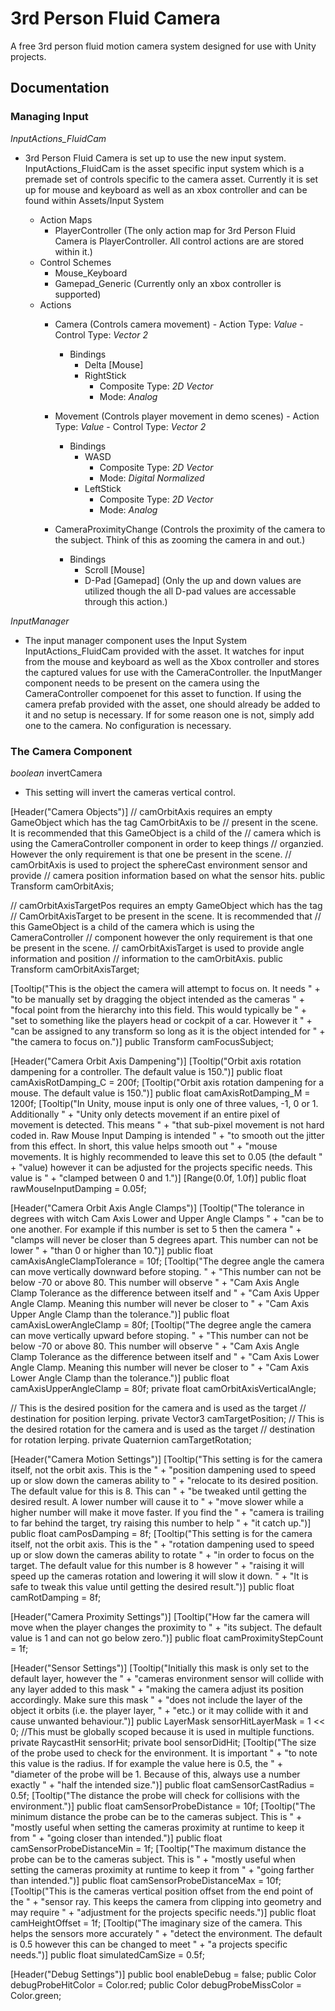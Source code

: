 # 3rd Person Fluid Camera

A free 3rd person fluid motion camera system designed for use with Unity projects.

## Documentation

### Managing Input

*InputActions_FluidCam*
- 3rd Person Fluid Camera is set up to use the new input system. InputActions_FluidCam
is the asset specific input system which is a premade set of controls specific to the
camera asset. Currently it is set up for mouse and keyboard as well as an xbox controller
and can be found within Assets/Input System

  - Action Maps
    - PlayerController (The only action map for 3rd Person Fluid Camera is PlayerController. All control
    actions are are stored within it.)
  - Control Schemes
    - Mouse_Keyboard
    - Gamepad_Generic (Currently only an xbox controller is supported)
  - Actions
    - Camera (Controls camera movement) - Action Type: *Value* - Control Type: *Vector 2*
      - Bindings
        - Delta [Mouse]
        - RightStick 
          - Composite Type: *2D Vector*
          - Mode: *Analog*
          
    - Movement (Controls player movement in demo scenes) - Action Type: *Value* - Control Type: *Vector 2*
      - Bindings
        - WASD
          - Composite Type: *2D Vector*
          - Mode: *Digital Normalized*
        - LeftStick
          - Composite Type: *2D Vector*
          - Mode: *Analog*
    - CameraProximityChange (Controls the proximity of the camera to the subject. Think of this as zooming
    the camera in and out.)
      - Bindings
        - Scroll [Mouse]
        - D-Pad [Gamepad] (Only the up and down values are utilized though the all D-pad values are 
        accessable through this action.)

*InputManager*
- The input manager component uses the Input System InputActions_FluidCam provided 
with the asset. It watches for input from the mouse and keyboard as well as the 
Xbox controller and stores the captured values for use with the CameraController.
the InputManger component needs to be present on the camera using the CameraController 
compoenet for this asset to function. If using the camera prefab provided with the 
asset, one should already be added to it and no setup is necessary. If for some reason
one is not, simply add one to the camera. No configuration is necessary.

### The Camera Component

*boolean* invertCamera
- This setting will invert the cameras vertical control.



[Header("Camera Objects")]
// camOrbitAxis requires an empty GameObject which has the tag CamOrbitAxis to be
// present in the scene. It is recommended that this GameObject is a child of the
// camera which is using the CameraController component in order to keep things
// organzied. However the only requirement is that one be present in the scene.
// camOrbitAxis is used to project the sphereCast environment sensor and provide
// camera position information based on what the sensor hits.
public Transform camOrbitAxis;

// camOrbitAxisTargetPos requires an empty GameObject which has the tag
// CamOrbitAxisTarget to be present in the scene. It is recommended that
// this GameObject is a child of the camera which is using the CameraController
// component however the only requirement is that one be present in the scene.
// camOrbitAxisTarget is used to provide angle information and position
// information to the camOrbitAxis. 
public Transform camOrbitAxisTarget;

[Tooltip("This is the object the camera will attempt to focus on. It needs " +
    "to be manually set by dragging the object intended as the cameras " +
    "focal point from the hierarchy into this field. This would typically be " +
    "set to something like the players head or cockpit of a car. However it " +
    "can be assigned to any transform so long as it is the object intended for " +
    "the camera to focus on.")]
public Transform camFocusSubject;

[Header("Camera Orbit Axis Dampening")]
[Tooltip("Orbit axis rotation dampening for a controller. The default value is 150.")]
public float camAxisRotDamping_C = 200f;
[Tooltip("Orbit axis rotation dampening for a mouse. The default value is 150.")]
public float camAxisRotDamping_M = 1200f;
[Tooltip("In Unity, mouse input is only one of three values, -1, 0 or 1. Additionally " +
    "Unity only detects movement if an entire pixel of movement is detected. This means " +
    "that sub-pixel movement is not hard coded in. Raw Mouse Input Damping is intended " +
    "to smooth out the jitter from this effect. In short, this value helps smooth out " +
    "mouse movements. It is highly recommended to leave this set to 0.05 (the default " +
    "value) however it can be adjusted for the projects specific needs. This value is " +
    "clamped between 0 and 1.")]
[Range(0.0f, 1.0f)]
public float rawMouseInputDamping = 0.05f;

[Header("Camera Orbit Axis Angle Clamps")]
[Tooltip("The tolerance in degrees with witch Cam Axis Lower and Upper Angle Clamps " +
    "can be to one another. For example if this number is set to 5 then the camera " +
    "clamps will never be closer than 5 degrees apart. This number can not be lower " +
    "than 0 or higher than 10.")]
public float camAxisAngleClampTolerance = 10f;
[Tooltip("The degree angle the camera can move vertically downward before stoping. " +
    "This number can not be below -70 or above 80. This number will observe " +
    "Cam Axis Angle Clamp Tolerance as the difference between itself and " +
    "Cam Axis Upper Angle Clamp. Meaning this number will never be closer to " +
    "Cam Axis Upper Angle Clamp than the tolerance.")]
public float camAxisLowerAngleClamp = 80f;
[Tooltip("The degree angle the camera can move vertically upward before stoping. " +
    "This number can not be below -70 or above 80. This number will observe " +
    "Cam Axis Angle Clamp Tolerance as the difference between itself and " +
    "Cam Axis Lower Angle Clamp. Meaning this number will never be closer to " +
    "Cam Axis Lower Angle Clamp than the tolerance.")]
public float camAxisUpperAngleClamp = 80f;
private float camOrbitAxisVerticalAngle;

// This is the desired position for the camera and is used as the target
// destination for position lerping.
private Vector3 camTargetPosition;
// This is the desired rotation for the camera and is used as the target
// destination for rotation lerping.
private Quaternion camTargetRotation;

[Header("Camera Motion Settings")]
[Tooltip("This setting is for the camera itself, not the orbit axis. This is the " +
    "position dampening used to speed up or slow down the cameras ability to " +
    "relocate to its desired position. The default value for this is 8. This can " +
    "be tweaked until getting the desired result. A lower number will cause it to " +
    "move slower while a higher number will make it move faster. If you find the " +
    "camera is trailing to far behind the target, try raising this number to help " +
    "it catch up.")]
public float camPosDamping = 8f;
[Tooltip("This setting is for the camera itself, not the orbit axis. This is the " +
    "rotation dampening used to speed up or slow down the cameras ability to rotate " +
    "in order to focus on the target. The default value for this number is 8 however " +
    "raising it will speed up the cameras rotation and lowering it will slow it down. " +
    "It is safe to tweak this value until getting the desired result.")]
public float camRotDamping = 8f;

[Header("Camera Proximity Settings")]
[Tooltip("How far the camera will move when the player changes the proximity to " +
    "its subject. The default value is 1 and can not go below zero.")]
public float camProximityStepCount = 1f;

[Header("Sensor Settings")]
[Tooltip("Initially this mask is only set to the default layer, however the " +
    "cameras environment sensor will collide with any layer added to this mask " +
    "making the camera adjust its position accordingly. Make sure this mask " +
    "does not include the layer of the object it orbits (i.e. the player layer, " +
    "etc.) or it may collide with it and cause unwanted behaviour.")]
public LayerMask sensorHitLayerMask = 1 << 0;
//This must be globally scoped because it is used in multiple functions.
private RaycastHit sensorHit;
private bool sensorDidHit;
[Tooltip("The size of the probe used to check for the environment. It is important " +
    "to note this value is the radius. If for example the value here is 0.5, the " +
    "diameter of the probe will be 1. Because of this, always use a number exactly " +
    "half the intended size.")]
public float camSensorCastRadius = 0.5f;
[Tooltip("The distance the probe will check for collisions with the environment.")]
public float camSensorProbeDistance = 10f;
[Tooltip("The minimum distance the probe can be to the cameras subject. This is " +
    "mostly useful when setting the cameras proximity at runtime to keep it from " +
    "going closer than intended.")]
public float camSensorProbeDistanceMin = 1f;
[Tooltip("The maximum distance the probe can be to the cameras subject. This is " +
    "mostly useful when setting the cameras proximity at runtime to keep it from " +
    "going farther than intended.")]
public float camSensorProbeDistanceMax = 10f;
[Tooltip("This is the cameras vertical position offset from the end point of the " +
    "sensor ray. This keeps the camera from clipping into geometry and may require " +
    "adjustment for the projects specific needs.")]
public float camHeightOffset = 1f;
[Tooltip("The imaginary size of the camera. This helps the sensors more accurately " +
    "detect the environment. The default is 0.5 however this can be changed to meet " +
    "a projects specific needs.")]
public float simulatedCamSize = 0.5f;

[Header("Debug Settings")]
public bool enableDebug = false;
public Color debugProbeHitColor = Color.red;
public Color debugProbeMissColor = Color.green;




